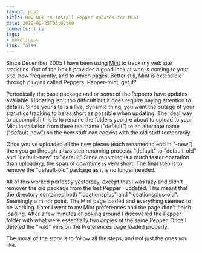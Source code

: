 ```yaml
--- 
layout: post
title: How NOT to Install Pepper Updates for Mint
date: 2010-02-25T03:02:00
comments: true
tags:
- nerdliness
link: false
---
```

Since December 2005 I have been using <a title="Mint" href="http://haveamint.com" target="_blank">Mint</a> to track my web site statistics. Out of the box it provides a good look at who is coming to your site, how frequently, and to which pages. Better still, Mint is extensible through plugins called Peppers. Pepper-mint, get it?

Periodically the base package and or some of the Peppers have updates available. Updating isn't too difficult but it does require paying attention to details. Since your site is a live, dynamic thing, you want the outage of your statistics tracking to be as short as possible when updating. The ideal way to accomplish this is to rename the folders you are about to upload to your Mint installation from there real name ("default") to an alternate name ("default-new") so the new stuff can coexist with the old stuff temporarily.

Once you've uploaded all the new pieces (each renamed to end in "-new") then you go through a two step renaming process. "default" to "default-old" and "default-new" to "default" Since renaming is a much faster operation than uploading, the span of downtime is very short. The final step is to remove the "default-old" package as it is no longer needed.

All of this worked perfectly yesterday, except that I was lazy and didn't remover the old package from the last Pepper I updated. This meant that the directory contained both "locationsplus" and "locationsplus-old". Seemingly a minor point. The Mint page loaded and everything seemed to be working. Later I went to my Mint preferences and the page didn't finish loading. After a few minutes of poking around I discovered the Pepper folder with what were essentially two copies of the same Pepper. Once I deleted the "-old" version the Preferences page loaded properly.

The moral of the story is to follow all the steps, and not just the ones you like.

